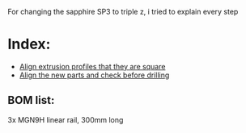 For changing the sapphire SP3 to triple z, i tried to explain every step

# Index:
- <a href="assets/checksquare/readme.md">Align extrusion profiles that they are square</a>
- <a href="assets/readme_first_wifi_setup/README_First_wifi_setup.md">Align the new parts and check before drilling</a>

## BOM list:
3x  MGN9H linear rail, 300mm long

